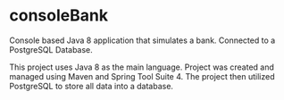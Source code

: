 # consoleBank
Console based Java 8 application that simulates a bank. Connected to a PostgreSQL Database.

This project uses Java 8 as the main language. Project was created and managed using Maven and Spring Tool Suite 4.
The project then utilized PostgreSQL to store all data into a database.
